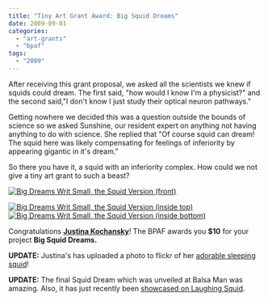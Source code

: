 ```yaml
---
title: "Tiny Art Grant Award: Big Squid Dreams"
date: 2009-09-01
categories: 
  - "art-grants"
  - "bpaf"
tags: 
  - "2009"
---
```


After receiving this grant proposal, we asked all the scientists we knew if squids could dream. The first said, "how would I know I'm a physicist?" and the second said,"I don't know I just study their optical neuron pathways."

Getting nowhere we decided this was a question outside the bounds of science so we asked Sunshine, our resident expert on anything not having anything to do with science. She replied that "Of course squid can dream! The squid here was likely compensating for feelings of inferiority by appearing gigantic in it's dream."

So there you have it, a squid with an inferiority complex. How could we not give a tiny art grant to such a beast?

[![Big Dreams Writ Small, the Squid Version (front)](/images/big-squid-dreams-front.jpg "Big Dreams Writ Small, the Squid Version (front)")](http://balsaman.org/wp-content/uploads/2009/08/big-squid-dreams-front.jpg)

[![Big Dreams Writ Small, the Squid Version (inside top)](/images/big-squid-dreams-inside1.jpg "Big Dreams Writ Small, the Squid Version (inside top)")](http://balsaman.org/wp-content/uploads/2009/08/big-squid-dreams-inside1.jpg)[![Big Dreams Writ Small, the Squid Version (inside bottom)](/images/big-squid-dreams-inside2.jpg "Big Dreams Writ Small, the Squid Version (inside bottom)")](http://balsaman.org/wp-content/uploads/2009/08/big-squid-dreams-inside2.jpg)

Congratulations **[Justina Kochansky](http://www.flickr.com/photos/articulatematter/)**! The BPAF awards you **$10** for your project **Big Squid Dreams.**

**UPDATE:** Justina's has uploaded a photo to flickr of her [adorable sleeping squid](http://www.flickr.com/photos/articulatematter/3876698710/)!

**UPDATE:** The final Squid Dream which was unveiled at Balsa Man was amazing. Also, it has just recently been [showcased on Laughing Squid](http://laughingsquid.com/squid-dreams-tiny-art-grant-at-balsa-man-2009/ "Squid Dreams (post on Laughing Squid)").
